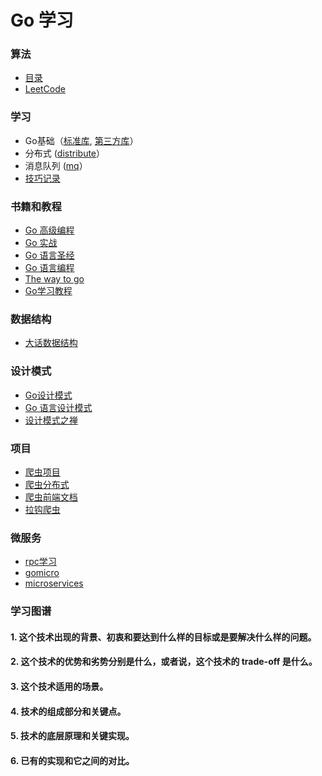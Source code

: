 # Go 学习

### 算法

* [目录](algorithm)
* [LeetCode](leetcode)

### 学习

* Go基础（[标准库](/basic), [第三方库](/pkg)）
* 分布式 ([distribute](/distribute)）
* 消息队列 ([mq](mq)）
* [技巧记录](tips)

### 书籍和教程

* [Go 高级编程](/books/agopb)
* [Go 实战](/books/goaction)
* [Go 语言圣经](/books/gopl)
* [Go 语言编程](/books/the_go_prog_language)
* [The way to go](/books/the_way_to_go)
* [Go学习教程](tutorials/gt-series)

### 数据结构

* [大话数据结构](/datastruct)

### 设计模式

* [Go设计模式](/designpattern/gopatterns)
* [Go 语言设计模式](/designpattern/golang-design-pattern)
* [设计模式之禅](/books/gopattenzen)

### 项目

* [爬虫项目](crawler/readme.md)
* [爬虫分布式](crawler_distributed/readme.md)
* [爬虫前端文档](frontend/readme.md)
* [拉钩爬虫](sideproject/lagou)

### 微服务

* [rpc学习](rpc)
* [gomicro](gomicro)
* [microservices](microservices)

### 学习图谱

#### 1. 这个技术出现的背景、初衷和要达到什么样的目标或是要解决什么样的问题。

#### 2. 这个技术的优势和劣势分别是什么，或者说，这个技术的 trade-off 是什么。

#### 3. 这个技术适用的场景。

#### 4. 技术的组成部分和关键点。

#### 5. 技术的底层原理和关键实现。

#### 6. 已有的实现和它之间的对比。


